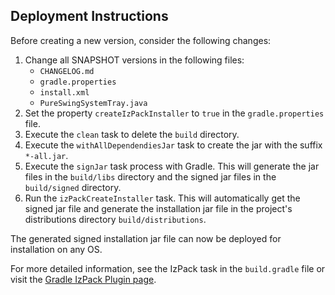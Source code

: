 ## Deployment Instructions

Before creating a new version, consider the following changes:

1. Change all SNAPSHOT versions in the following files:
    * `CHANGELOG.md`
    * `gradle.properties`
    * `install.xml`
    * `PureSwingSystemTray.java`
2. Set the property `createIzPackInstaller` to `true` in the `gradle.properties` file.
3. Execute the `clean` task to delete the `build` directory.
4. Execute the `withAllDependendiesJar` task to create the jar with the suffix `*-all.jar`.
5. Execute the `signJar` task process with Gradle. This will generate the jar files in the `build/libs` directory and the signed jar files in the `build/signed` directory.
6. Run the `izPackCreateInstaller` task. This will automatically get the signed jar file and generate the installation jar file in the project's distributions directory `build/distributions`.

The generated signed installation jar file can now be deployed for installation on any OS.

For more detailed information, see the IzPack task in the `build.gradle` file or visit the [Gradle IzPack Plugin page](https://github.com/bmuschko/gradle-izpack-plugin).
